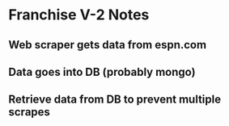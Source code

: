 # Franchise V-2 Notes

## Web scraper gets data from espn.com

## Data goes into DB (probably mongo)

## Retrieve data from DB to prevent multiple scrapes
